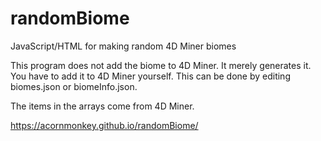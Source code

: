# randomBiome
JavaScript/HTML for making random 4D Miner biomes

This program does not add the biome to 4D Miner. It merely generates it. You have to add it to 4D Miner yourself. This can be done by editing biomes.json or biomeInfo.json.

The items in the arrays come from 4D Miner.

https://acornmonkey.github.io/randomBiome/
